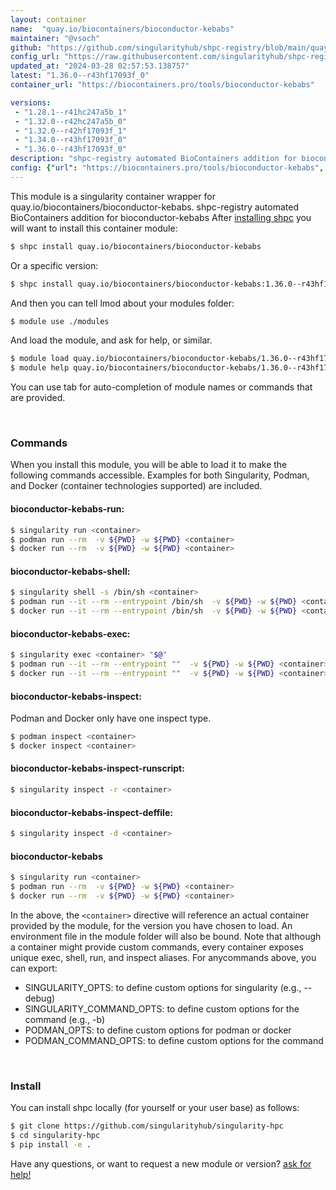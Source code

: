 ```yaml
---
layout: container
name:  "quay.io/biocontainers/bioconductor-kebabs"
maintainer: "@vsoch"
github: "https://github.com/singularityhub/shpc-registry/blob/main/quay.io/biocontainers/bioconductor-kebabs/container.yaml"
config_url: "https://raw.githubusercontent.com/singularityhub/shpc-registry/main/quay.io/biocontainers/bioconductor-kebabs/container.yaml"
updated_at: "2024-03-28 02:57:53.138757"
latest: "1.36.0--r43hf17093f_0"
container_url: "https://biocontainers.pro/tools/bioconductor-kebabs"

versions:
 - "1.28.1--r41hc247a5b_1"
 - "1.32.0--r42hc247a5b_0"
 - "1.32.0--r42hf17093f_1"
 - "1.34.0--r43hf17093f_0"
 - "1.36.0--r43hf17093f_0"
description: "shpc-registry automated BioContainers addition for bioconductor-kebabs"
config: {"url": "https://biocontainers.pro/tools/bioconductor-kebabs", "maintainer": "@vsoch", "description": "shpc-registry automated BioContainers addition for bioconductor-kebabs", "latest": {"1.36.0--r43hf17093f_0": "sha256:a98c1c63fc14ddc9bbef6abf000d2dacc46946f94e8bf2b4f9c8cbd634c0293f"}, "tags": {"1.28.1--r41hc247a5b_1": "sha256:1ceac9bd98886901de84774fb4b20c9cb4604e6e07ee967151f109ac1aa0c19f", "1.32.0--r42hc247a5b_0": "sha256:4f413595317e84316088a05a3574dc3134968a3c79a79d249b23ea4521e24d52", "1.32.0--r42hf17093f_1": "sha256:1d5062018458ee7e71536791bad07e3c438310adac09d6dabd2d36370863fde2", "1.34.0--r43hf17093f_0": "sha256:324312ab6adfe95fd4c3f1d049d7655d6da202f66804ec99814fa10c732ad24f", "1.36.0--r43hf17093f_0": "sha256:a98c1c63fc14ddc9bbef6abf000d2dacc46946f94e8bf2b4f9c8cbd634c0293f"}, "docker": "quay.io/biocontainers/bioconductor-kebabs"}
---
```


This module is a singularity container wrapper for quay.io/biocontainers/bioconductor-kebabs.
shpc-registry automated BioContainers addition for bioconductor-kebabs
After [installing shpc](#install) you will want to install this container module:


```bash
$ shpc install quay.io/biocontainers/bioconductor-kebabs
```

Or a specific version:

```bash
$ shpc install quay.io/biocontainers/bioconductor-kebabs:1.36.0--r43hf17093f_0
```

And then you can tell lmod about your modules folder:

```bash
$ module use ./modules
```

And load the module, and ask for help, or similar.

```bash
$ module load quay.io/biocontainers/bioconductor-kebabs/1.36.0--r43hf17093f_0
$ module help quay.io/biocontainers/bioconductor-kebabs/1.36.0--r43hf17093f_0
```

You can use tab for auto-completion of module names or commands that are provided.

<br>

### Commands

When you install this module, you will be able to load it to make the following commands accessible.
Examples for both Singularity, Podman, and Docker (container technologies supported) are included.

#### bioconductor-kebabs-run:

```bash
$ singularity run <container>
$ podman run --rm  -v ${PWD} -w ${PWD} <container>
$ docker run --rm  -v ${PWD} -w ${PWD} <container>
```

#### bioconductor-kebabs-shell:

```bash
$ singularity shell -s /bin/sh <container>
$ podman run --it --rm --entrypoint /bin/sh  -v ${PWD} -w ${PWD} <container>
$ docker run --it --rm --entrypoint /bin/sh  -v ${PWD} -w ${PWD} <container>
```

#### bioconductor-kebabs-exec:

```bash
$ singularity exec <container> "$@"
$ podman run --it --rm --entrypoint ""  -v ${PWD} -w ${PWD} <container> "$@"
$ docker run --it --rm --entrypoint ""  -v ${PWD} -w ${PWD} <container> "$@"
```

#### bioconductor-kebabs-inspect:

Podman and Docker only have one inspect type.

```bash
$ podman inspect <container>
$ docker inspect <container>
```

#### bioconductor-kebabs-inspect-runscript:

```bash
$ singularity inspect -r <container>
```

#### bioconductor-kebabs-inspect-deffile:

```bash
$ singularity inspect -d <container>
```



#### bioconductor-kebabs

```bash
$ singularity run <container>
$ podman run --rm  -v ${PWD} -w ${PWD} <container>
$ docker run --rm  -v ${PWD} -w ${PWD} <container>
```


In the above, the `<container>` directive will reference an actual container provided
by the module, for the version you have chosen to load. An environment file in the
module folder will also be bound. Note that although a container
might provide custom commands, every container exposes unique exec, shell, run, and
inspect aliases. For anycommands above, you can export:

 - SINGULARITY_OPTS: to define custom options for singularity (e.g., --debug)
 - SINGULARITY_COMMAND_OPTS: to define custom options for the command (e.g., -b)
 - PODMAN_OPTS: to define custom options for podman or docker
 - PODMAN_COMMAND_OPTS: to define custom options for the command

<br>

### Install

You can install shpc locally (for yourself or your user base) as follows:

```bash
$ git clone https://github.com/singularityhub/singularity-hpc
$ cd singularity-hpc
$ pip install -e .
```

Have any questions, or want to request a new module or version? [ask for help!](https://github.com/singularityhub/singularity-hpc/issues)